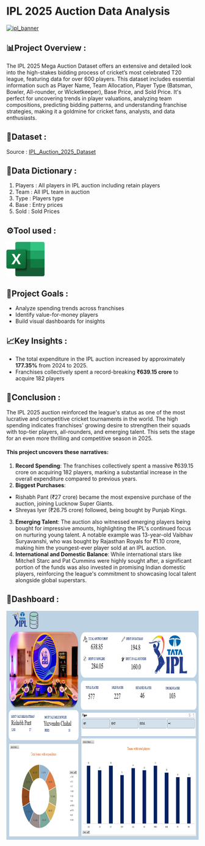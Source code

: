 # IPL 2025 Auction Data Analysis
[<img src="https://hindi.crictoday.com/wp-content/uploads/2024/08/202401183107287-1.png" alt="ipl_banner" width="1000" height="300">](https://hindi.crictoday.com/wp-content/uploads/2024/08/202401183107287-1.png) &nbsp;

## 📊Project Overview :
The IPL 2025 Mega Auction Dataset offers an extensive and detailed look into the high-stakes bidding process of cricket’s most celebrated T20 league, featuring data for over 600 players. This dataset includes essential information such as Player Name, Team Allocation, Player Type (Batsman, Bowler, All-rounder, or Wicketkeeper), Base Price, and Sold Price. It's perfect for uncovering trends in player valuations, analyzing team compositions, predicting bidding patterns, and understanding franchise strategies, making it a goldmine for cricket fans, analysts, and data enthusiasts.

## 📂Dataset :
Source : [IPL_Auction_2025_Dataset](https://www.kaggle.com/datasets/souviksamanta1053/ipl-2025-mega-auction-dataset)

## 📑Data Dictionary :
1. Players : All players in IPL auction including retain players
2. Team : All IPL team in auction
3. Type : Players type
4. Base : Entry prices
5. Sold : Sold Prices

## ⚙️Tool used :
[<img src="https://github.com/Shrutiijoshi/IPL-Auction-2025/blob/main/Microsoft_Office_Excel_Logo_512px.png" alt="Excel Logo" width="100" height="90">](https://github.com/Shrutiijoshi/IPL-Auction-2025/blob/main/Microsoft_Office_Excel_Logo_512px.png) &nbsp;

## 🚀Project Goals :
- Analyze spending trends across franchises
- Identify value-for-money players
- Build visual dashboards for insights

## 📈Key Insights :
- The total expenditure in the IPL auction increased by approximately **177.35%** from 2024 to 2025.
- Franchises collectively spent a record-breaking **₹639.15 crore** to acquire 182 players

## 🧠Conclusion :
The IPL 2025 auction reinforced the league's status as one of the most lucrative and competitive cricket tournaments in the world. The high spending indicates franchises' growing desire to strengthen their squads with top-tier players, all-rounders, and emerging talent. This sets the stage for an even more thrilling and competitive season in 2025.
#### This project uncovers these narratives:
1. **Record Spending**: The franchises collectively spent a massive ₹639.15 crore on acquiring 182 players, marking a substantial increase in the overall expenditure compared to previous years.
2. **Biggest Purchases**:
- Rishabh Pant (₹27 crore) became the most expensive purchase of the auction, joining Lucknow Super Giants.
- Shreyas Iyer (₹26.75 crore) followed, being bought by Punjab Kings.
3. **Emerging Talent**: The auction also witnessed emerging players being bought for impressive amounts, highlighting the IPL's continued focus on nurturing young talent. A notable example was 13-year-old Vaibhav Suryavanshi, who was bought by Rajasthan Royals for ₹1.10 crore, making him the youngest-ever player sold at an IPL auction.
4. **International and Domestic Balance**: While international stars like Mitchell Starc and Pat Cummins were highly sought after, a significant portion of the funds was also invested in promising Indian domestic players, reinforcing the league's commitment to showcasing local talent alongside global superstars.

## 📂Dashboard :

[<img src="https://github.com/Shrutiijoshi/IPL-Auction-2025/blob/main/ipl.png" alt="ipl_banner" width="1000" height="600">](https://github.com/Shrutiijoshi/IPL-Auction-2025/blob/main/ipl.png) &nbsp;


